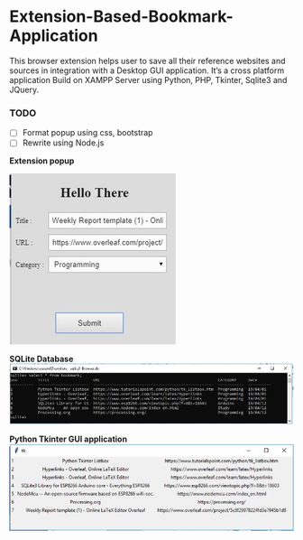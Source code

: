 # Extension-Based-Bookmark-Application
This browser extension helps user to save all their reference websites and sources in integration with a Desktop GUI application. It’s a cross platform application Build on XAMPP Server using Python, PHP, Tkinter, Sqlite3 and JQuery. 
### TODO
- [ ] Format popup using css, bootstrap
- [ ] Rewrite using Node.js

 **Extension popup** 
 
![Extension-popup](https://github.com/DHANANJAY130/Extension-Based-Bookmark-Application/blob/master/assets/popupExtension.jpeg)

 **SQLite Database**
![SQLite-DB](https://github.com/DHANANJAY130/Extension-Based-Bookmark-Application/blob/master/assets/sqliteDB.jpeg)

 **Python Tkinter GUI application**
![PyTkinterGUI](https://github.com/DHANANJAY130/Extension-Based-Bookmark-Application/blob/master/assets/pyTkinterGUI.jpeg)
